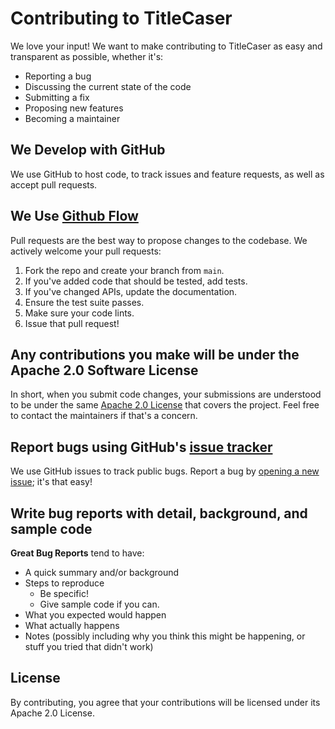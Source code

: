 # Contributing to TitleCaser

We love your input! We want to make contributing to TitleCaser as easy and transparent as possible, whether it's:

- Reporting a bug
- Discussing the current state of the code
- Submitting a fix
- Proposing new features
- Becoming a maintainer

## We Develop with GitHub
We use GitHub to host code, to track issues and feature requests, as well as accept pull requests.

## We Use [Github Flow](https://guides.github.com/introduction/flow/index.html)
Pull requests are the best way to propose changes to the codebase. We actively welcome your pull requests:

1. Fork the repo and create your branch from `main`.
2. If you've added code that should be tested, add tests.
3. If you've changed APIs, update the documentation.
4. Ensure the test suite passes.
5. Make sure your code lints.
6. Issue that pull request!

## Any contributions you make will be under the Apache 2.0 Software License
In short, when you submit code changes, your submissions are understood to be under the same [Apache 2.0 License](http://choosealicense.com/licenses/apache-2.0/) that covers the project. Feel free to contact the maintainers if that's a concern.

## Report bugs using GitHub's [issue tracker](https://github.com/danielhaim1/titlecaser/issues)
We use GitHub issues to track public bugs. Report a bug by [opening a new issue](https://github.com/danielhaim1/titlecaser/issues/new); it's that easy!

## Write bug reports with detail, background, and sample code

**Great Bug Reports** tend to have:

- A quick summary and/or background
- Steps to reproduce
  - Be specific!
  - Give sample code if you can.
- What you expected would happen
- What actually happens
- Notes (possibly including why you think this might be happening, or stuff you tried that didn't work)

## License
By contributing, you agree that your contributions will be licensed under its Apache 2.0 License. 